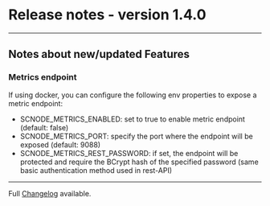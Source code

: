 # Release notes - version 1.4.0
---

## Notes about new/updated Features

### Metrics endpoint
If using docker, you can configure the following env properties to expose a metric endpoint:
- SCNODE_METRICS_ENABLED: set to true to enable metric endpoint (default: false)
- SCNODE_METRICS_PORT: specify the port where the endpoint will be exposed (default: 9088)
- SCNODE_METRICS_REST_PASSWORD: if set, the endpoint will be protected and require the BCrypt hash of the specified password (same basic authentication method used in rest-API)

---
Full [Changelog](/CHANGELOG.md) available.
